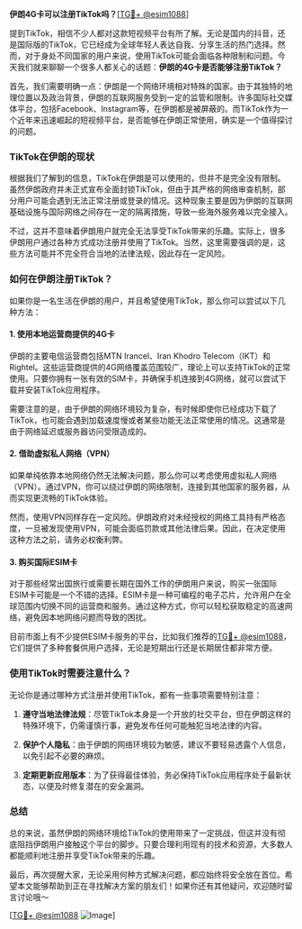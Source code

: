 **伊朗4G卡可以注册TikTok吗？**[[TG💪+ @esim1088](https://t.me/s/esim1088)]

提到TikTok，相信不少人都对这款短视频平台有所了解。无论是国内的抖音，还是国际版的TikTok，它已经成为全球年轻人表达自我、分享生活的热门选择。然而，对于身处不同国家的用户来说，使用TikTok可能会面临各种限制和问题。今天我们就来聊聊一个很多人都关心的话题：**伊朗的4G卡是否能够注册TikTok？**

首先，我们需要明确一点：伊朗是一个网络环境相对特殊的国家。由于其独特的地理位置以及政治背景，伊朗的互联网服务受到一定的监管和限制。许多国际社交媒体平台，包括Facebook、Instagram等，在伊朗都是被屏蔽的。而TikTok作为一个近年来迅速崛起的短视频平台，是否能够在伊朗正常使用，确实是一个值得探讨的问题。

### **TikTok在伊朗的现状**

根据我们了解到的信息，TikTok在伊朗是可以使用的，但并不是完全没有限制。虽然伊朗政府并未正式宣布全面封锁TikTok，但由于其严格的网络审查机制，部分用户可能会遇到无法正常注册或登录的情况。这种现象主要是因为伊朗的互联网基础设施与国际网络之间存在一定的隔离措施，导致一些海外服务难以完全接入。

不过，这并不意味着伊朗用户就完全无法享受TikTok带来的乐趣。实际上，很多伊朗用户通过各种方式成功注册并使用了TikTok。当然，这里需要强调的是，这些方法可能并不完全符合当地的法律法规，因此存在一定风险。

### **如何在伊朗注册TikTok？**

如果你是一名生活在伊朗的用户，并且希望使用TikTok，那么你可以尝试以下几种方法：

#### **1. 使用本地运营商提供的4G卡**
伊朗的主要电信运营商包括MTN Irancel、Iran Khodro Telecom（IKT）和Rightel。这些运营商提供的4G网络覆盖范围较广，理论上可以支持TikTok的正常使用。只要你拥有一张有效的SIM卡，并确保手机连接到4G网络，就可以尝试下载并安装TikTok应用程序。

需要注意的是，由于伊朗的网络环境较为复杂，有时候即使你已经成功下载了TikTok，也可能会遇到加载速度慢或者某些功能无法正常使用的情况。这通常是由于网络延迟或服务器访问受限造成的。

#### **2. 借助虚拟私人网络（VPN）**
如果单纯依靠本地网络仍然无法解决问题，那么你可以考虑使用虚拟私人网络（VPN）。通过VPN，你可以绕过伊朗的网络限制，连接到其他国家的服务器，从而实现更流畅的TikTok体验。

然而，使用VPN同样存在一定风险。伊朗政府对未经授权的网络工具持有严格态度，一旦被发现使用VPN，可能会面临罚款或其他法律后果。因此，在决定使用这种方法之前，请务必权衡利弊。

#### **3. 购买国际ESIM卡**
对于那些经常出国旅行或需要长期在国外工作的伊朗用户来说，购买一张国际ESIM卡可能是一个不错的选择。ESIM卡是一种可编程的电子芯片，允许用户在全球范围内切换不同的运营商和服务。通过这种方式，你可以轻松获取稳定的高速网络，避免因本地网络问题而导致的困扰。

目前市面上有不少提供ESIM卡服务的平台，比如我们推荐的[TG💪+ @esim1088](https://t.me/s/esim1088)，它们提供了多种套餐供用户选择，无论是短期出行还是长期居住都非常方便。

### **使用TikTok时需要注意什么？**

无论你是通过哪种方式注册并使用TikTok，都有一些事项需要特别注意：

1. **遵守当地法律法规**：尽管TikTok本身是一个开放的社交平台，但在伊朗这样的特殊环境下，仍需谨慎行事，避免发布任何可能触犯当地法律的内容。
   
2. **保护个人隐私**：由于伊朗的网络环境较为敏感，建议不要轻易透露个人信息，以免引起不必要的麻烦。

3. **定期更新应用版本**：为了获得最佳体验，务必保持TikTok应用程序处于最新状态，以便及时修复潜在的安全漏洞。

### **总结**

总的来说，虽然伊朗的网络环境给TikTok的使用带来了一定挑战，但这并没有彻底阻挡伊朗用户接触这个平台的脚步。只要合理利用现有的技术和资源，大多数人都能顺利地注册并享受TikTok带来的乐趣。

最后，再次提醒大家，无论采用何种方式解决问题，都应始终将安全放在首位。希望本文能够帮助到正在寻找解决方案的朋友们！如果你还有其他疑问，欢迎随时留言讨论哦～ 

[[TG💪+ @esim1088](https://t.me/s/esim1088) ![Image](https://i.postimg.cc/4NQfJmqS/Snipaste-2025-05-13-00-14-12.png)]